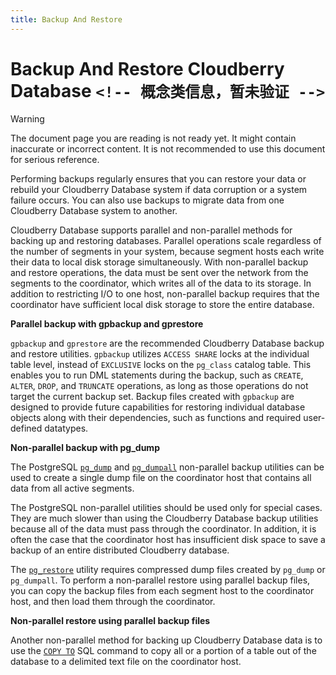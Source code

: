 ```yaml
---
title: Backup And Restore
---
```


# Backup And Restore Cloudberry Database `<!-- 概念类信息，暂未验证 -->`

> [!WARNING]
> The document page you are reading is not ready yet. It might contain inaccurate or incorrect content. It is not recommended to use this document for serious reference.

Performing backups regularly ensures that you can restore your data or rebuild your Cloudberry Database system if data corruption or a system failure occurs. You can also use backups to migrate data from one Cloudberry Database system to another.

Cloudberry Database supports parallel and non-parallel methods for backing up and restoring databases. Parallel operations scale regardless of the number of segments in your system, because segment hosts each write their data to local disk storage simultaneously. With non-parallel backup and restore operations, the data must be sent over the network from the segments to the coordinator, which writes all of the data to its storage. In addition to restricting I/O to one host, non-parallel backup requires that the coordinator have sufficient local disk storage to store the entire database.

**Parallel backup with gpbackup and gprestore** <!-- 无法在 cbdb 安装目录中找到 gpbackup 和 gprestore by @TomShawn -->

`gpbackup` and `gprestore` are the recommended Cloudberry Database backup and restore utilities. `gpbackup` utilizes `ACCESS SHARE` locks at the individual table level, instead of `EXCLUSIVE` locks on the `pg_class` catalog table. This enables you to run DML statements during the backup, such as `CREATE`, `ALTER`, `DROP`, and `TRUNCATE` operations, as long as those operations do not target the current backup set. Backup files created with `gpbackup` are designed to provide future capabilities for restoring individual database objects along with their dependencies, such as functions and required user-defined datatypes.

**Non-parallel backup with pg_dump**

The PostgreSQL [`pg_dump`](/docs/db-utilities/db-util-pg-dump.md) and [`pg_dumpall`](/docs/db-utilities/db-util-pg-dumpall.md) non-parallel backup utilities can be used to create a single dump file on the coordinator host that contains all data from all active segments.

The PostgreSQL non-parallel utilities should be used only for special cases. They are much slower than using the Cloudberry Database backup utilities because all of the data must pass through the coordinator. In addition, it is often the case that the coordinator host has insufficient disk space to save a backup of an entire distributed Cloudberry database.

The [`pg_restore`](/docs/db-utilities/db-util-pg-restore.md) utility requires compressed dump files created by `pg_dump` or `pg_dumpall`. To perform a non-parallel restore using parallel backup files, you can copy the backup files from each segment host to the coordinator host, and then load them through the coordinator.

**Non-parallel restore using parallel backup files**

Another non-parallel method for backing up Cloudberry Database data is to use the [`COPY TO`](/docs/sql-stmts/sql-stmt-copy.md) SQL command to copy all or a portion of a table out of the database to a delimited text file on the coordinator host.
